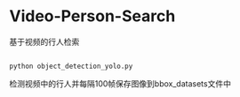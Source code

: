# Video-Person-Search
基于视频的行人检索

```

python object_detection_yolo.py

```
检测视频中的行人并每隔100帧保存图像到bbox_datasets文件中

